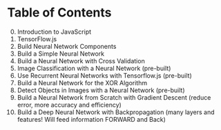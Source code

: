 # Table of Contents
0. Introduction to JavaScript
1. TensorFlow.js
2. Build Neural Network Components
3. Build a Simple Neural Network
4. Build a Neural Network with Cross Validation 
5. Image Classification with a Neural Network (pre-built)
6. Use Recurrent Neural Networks with Tensorflow.js (pre-built)
7. Build a Neural Network for the XOR Algorithm
8. Detect Objects in Images with a Neural Network (pre-built)
9. Build a Neural Network from Scratch with Gradient Descent (reduce error, more accuracy and efficiency)
10. Build a Deep Neural Network with Backpropagation (many layers and features! Will feed information FORWARD and Back)

